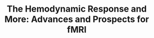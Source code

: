 ---
title: "The Hemodynamic Response and More: Advances and Prospects for fMRI"
project_id: 
date: 
conference_id: ""
presenters:
   - peter_bandettini
summary: "<p>Yale University, New Haven, CT</p>"
file: /assets/presentations/T112.ppt
filename: T112.ppt
layout: presentation
---